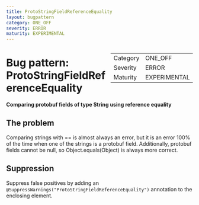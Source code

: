 ```yaml
---
title: ProtoStringFieldReferenceEquality
layout: bugpattern
category: ONE_OFF
severity: ERROR
maturity: EXPERIMENTAL
---
```


<!--
*** AUTO-GENERATED, DO NOT MODIFY ***
To make changes, edit the @BugPattern annotation or the explanation in docs/bugpattern.
-->

<div style="float:right;"><table id="metadata">
<tr><td>Category</td><td>ONE_OFF</td></tr>
<tr><td>Severity</td><td>ERROR</td></tr>
<tr><td>Maturity</td><td>EXPERIMENTAL</td></tr>
</table></div>

# Bug pattern: ProtoStringFieldReferenceEquality
__Comparing protobuf fields of type String using reference equality__

## The problem
Comparing strings with == is almost always an error, but it is an error 100% of the time when one of the strings is a protobuf field.  Additionally, protobuf fields cannot be null, so Object.equals(Object) is always more correct.

## Suppression
Suppress false positives by adding an `@SuppressWarnings("ProtoStringFieldReferenceEquality")` annotation to the enclosing element.
